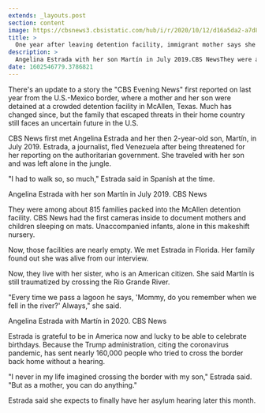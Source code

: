 ```yaml
--- 
extends: _layouts.post 
section: content 
image: https://cbsnews3.cbsistatic.com/hub/i/r/2020/10/12/d16a5da2-a7d8-45a6-a4f1-602b3cf3bedb/thumbnail/1200x630/68c9779fae8507d70f5f52f57afc5e02/estrada-mom-child.png 
title: > 
  One year after leaving detention facility, immigrant mother says she's grateful to be in America 
description: > 
  Angelina Estrada with her son Martín in July 2019.CBS NewsThey were among about 815 families packed into the McAllen detention facility.We met Estrada in Florida.CBS NewsEstrada is grateful to be in America now and lucky to be able to celebrate birthdays."I never in my life imagined crossing the border with my son," Estrada said. 
date: 1602546779.3786821 
--- 
```

There's an update to a story the "CBS Evening News" first reported on last year from the U.S.-Mexico border, where a mother and her son were detained at a crowded detention facility in McAllen, Texas. Much has changed since, but the family that escaped threats in their home country still faces an uncertain future in the U.S.

CBS News first met Angelina Estrada and her then 2-year-old son, Martín, in July 2019. Estrada, a journalist, fled Venezuela after being threatened for her reporting on the authoritarian government. She traveled with her son and was left alone in the jungle.

"I had to walk so, so much," Estrada said in Spanish at the time.

Angelina Estrada with her son Martín in July 2019. CBS News

They were among about 815 families packed into the McAllen detention facility. CBS News had the first cameras inside to document mothers and children sleeping on mats. Unaccompanied infants, alone in this makeshift nursery.

Now, those facilities are nearly empty. We met Estrada in Florida. Her family found out she was alive from our interview.

Now, they live with her sister, who is an American citizen. She said Martín is still traumatized by crossing the Rio Grande River.

"Every time we pass a lagoon he says, 'Mommy, do you remember when we fell in the river?' Always," she said.

Angelina Estrada with Martín in 2020. CBS News

Estrada is grateful to be in America now and lucky to be able to celebrate birthdays. Because the Trump administration, citing the coronavirus pandemic, has sent nearly 160,000 people who tried to cross the border back home without a hearing.

"I never in my life imagined crossing the border with my son," Estrada said. "But as a mother, you can do anything."

Estrada said she expects to finally have her asylum hearing later this month.